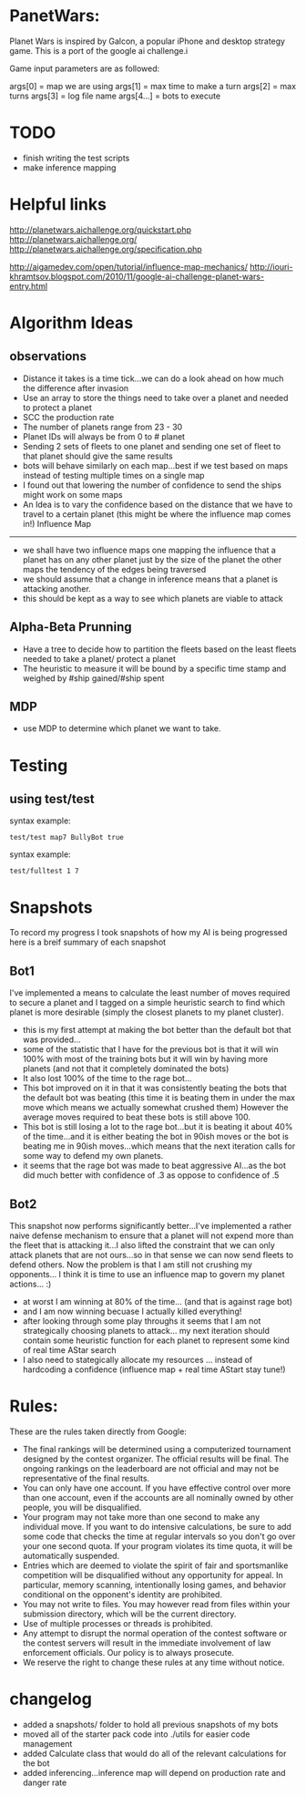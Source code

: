 PanetWars:
===
Planet Wars is inspired by Galcon, a popular iPhone and desktop strategy game. This is a port of the google ai challenge.i

Game input parameters are as followed:

args[0] = map we are using
args[1] = max time to make a turn
args[2] = max turns
args[3] = log file name
args[4...] = bots to execute

TODO
===
- finish writing the test scripts
- make inference mapping

Helpful links
===
http://planetwars.aichallenge.org/quickstart.php
http://planetwars.aichallenge.org/
http://planetwars.aichallenge.org/specification.php

http://aigamedev.com/open/tutorial/influence-map-mechanics/
http://iouri-khramtsov.blogspot.com/2010/11/google-ai-challenge-planet-wars-entry.html

Algorithm Ideas
===
observations
---
- Distance it takes is a time tick...we can do a look ahead on how much the difference after invasion
- Use an array to store the things need to take over a planet and needed to protect a planet
- SCC the production rate
- The number of planets range from 23 - 30
- Planet IDs will always be from 0 to # planet
- Sending 2 sets of fleets to one planet and sending one set of fleet to that planet should give the same results
- bots will behave similarly on each map...best if we test based on maps instead of testing multiple times on a single map
- I found out that lowering the number of confidence to send the ships might work on some maps
- An Idea is to vary the confidence based on the distance that we have to travel to a certain planet (this might be where the influence map comes in!)
Influence Map
---
- we shall have two influence maps one mapping the influence that a planet has on any other planet just by the size of the planet the other maps the tendency of the edges being traversed
- we should assume that a change in inference means that a planet is attacking another.
- this should be kept as a way to see which planets are viable to attack

Alpha-Beta Prunning
---
- Have a tree to decide how to partition the fleets based on the least fleets needed to take a planet/ protect a planet
- The heuristic to measure it will be bound by a specific time stamp and weighed by #ship gained/#ship spent

MDP
---
- use MDP to determine which planet we want to take.

Testing
===
using test/test
---
syntax example:

	test/test map7 BullyBot true

syntax example:

	test/fulltest 1 7


Snapshots
===
To record my progress I took snapshots of how my AI is being progressed here is a breif summary of each snapshot

Bot1
---
I've implemented a means to calculate the least number of moves required to secure a planet and I tagged on a simple heuristic search to find which planet is more desirable (simply the closest planets to my planet cluster).

- this is my first attempt at making the bot better than the default bot that was provided...
- some of the statistic that I have for the previous bot is that it will win 100% with most of the training bots but it will win by having more planets (and not that it completely dominated the bots)
- It also lost 100% of the time to the rage bot...
- This bot improved on it in that it was consistently beating the bots that the default bot was beating (this time it is beating them in under the max move which means we actually somewhat crushed them) However the average moves required to beat these bots is still above 100.
- This bot is still losing a lot to the rage bot...but it is beating it about 40% of the time...and it is either beating the bot in 90ish moves or the bot is beating me in 90ish moves...which means that the next iteration calls for some way to defend my own planets.
- it seems that the rage bot was made to beat aggressive AI...as the bot did much better with confidence of .3 as oppose to confidence of .5

Bot2
---
This snapshot now performs significantly better...I've implemented a rather naive defense mechanism to ensure that a planet will not expend more than the fleet that is attacking it...I also lifted the constraint that we can only attack planets that are not ours...so in that sense we can now send fleets to defend others. Now the problem is that I am still not crushing my opponents... I think it is time to use an influence map to govern my planet actions... :)

- at worst I am winning at 80% of the time... (and that is against rage bot)
- and I am now winning becuase I actually killed everything!
- after looking through some play throughs it seems that I am not strategically choosing planets to attack... my next iteration should contain some heuristic function for each planet to represent some kind of real time AStar search
- I also need to stategically allocate my resources ... instead of hardcoding a confidence (influence map + real time AStart stay tune!)


Rules:
===
These are the rules taken directly from Google:
- The final rankings will be determined using a computerized tournament designed by the contest organizer. The official results will be final. The ongoing rankings on the leaderboard are not official and may not be representative of the final results.
- You can only have one account. If you have effective control over more than one account, even if the accounts are all nominally owned by other people, you will be disqualified.
- Your program may not take more than one second to make any individual move. If you want to do intensive calculations, be sure to add some code that checks the time at regular intervals so you don't go over your one second quota. If your program violates its time quota, it will be automatically suspended.
- Entries which are deemed to violate the spirit of fair and sportsmanlike competition will be disqualified without any opportunity for appeal. In particular, memory scanning, intentionally losing games, and behavior conditional on the opponent's identity are prohibited.
- You may not write to files. You may however read from files within your submission directory, which will be the current directory.
- Use of multiple processes or threads is prohibited.
- Any attempt to disrupt the normal operation of the contest software or the contest servers will result in the immediate involvement of law enforcement officials. Our policy is to always prosecute.
- We reserve the right to change these rules at any time without notice.

changelog
===

- added a snapshots/ folder to hold all previous snapshots of my bots
- moved all of the starter pack code into ./utils for easier code management
- added Calculate class that would do all of the relevant calculations for the bot
- added inferencing...inference map will depend on production rate and danger rate

